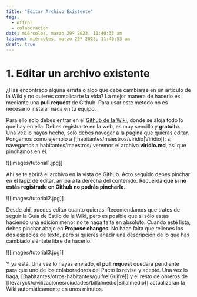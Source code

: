 ```yaml
---
title: "Editar Archivo Existente"
tags:
  - offrol
  - colaboracion
date: miércoles, marzo 29º 2023, 11:40:33 am
lastmod: miércoles, marzo 29º 2023, 11:40:53 am
draft: true
---
```


# 1. Editar un archivo existente

¿Has encontrado alguna errata o algo que debe cambiarse en un artículo de la Wiki y no quieres complicarte la vida? La mejor manera de hacerlo es mediante una **pull request** de Github. Para usar este método no es necesario instalar nada en tu equipo.

Para ello solo debes entrar en el [Github de la Wiki](https://github.com/Musrha/umbral/tree/hugo/content), donde se aloja todo lo que hay en ella. Debes registrarte en la web, es muy sencillo y **gratuito**. Una vez lo hayas hecho, solo debes navegar a la página que quieras editar. Pongamos como ejemplo a [[habitantes/maestros/viridio|Viridio]]: si navegamos a habitantes/maestros/ veremos el archivo **viridio.md**, así que pinchamos en él.

![[images/tutorial1.jpg]]

Ahí se te abrirá el archivo en la vista de Github. Acto seguido debes pinchar en el lápiz de editar, arriba a la derecha del contenido. Recuerda **que si no estás registrade en Github no podrás pincharlo**.

![[images/tutorial2.jpg]]

Desde ahí, puedes editar cuanto quieras. Recomendamos que trates de seguir la Guía de Estilo de la Wiki, pero es posible que si sólo estás haciendo una edición menor no te haga falta en absoluto. Cuando esté lista, debes pinchar abajo en **Propose changes**. No hace falta que rellenes los dos espacios de texto, pero si quieres añadir una descripción de lo que has cambiado siéntete libre de hacerlo.

![[images/tutorial3.jpg]]

Y ya está. Una vez lo hayas enviado, el **pull request** quedará pendiente para que uno de los colaboradores del Pacto lo revise y acepte. Una vez lo haga, [[habitantes/otros-habitantes/guifre|Guifré]] y el resto de obreros de [[levaryck/civilizaciones/ciudades/billalmedio|Billalmedio]] actualizarán la Wiki automáticamente en unos minutos.